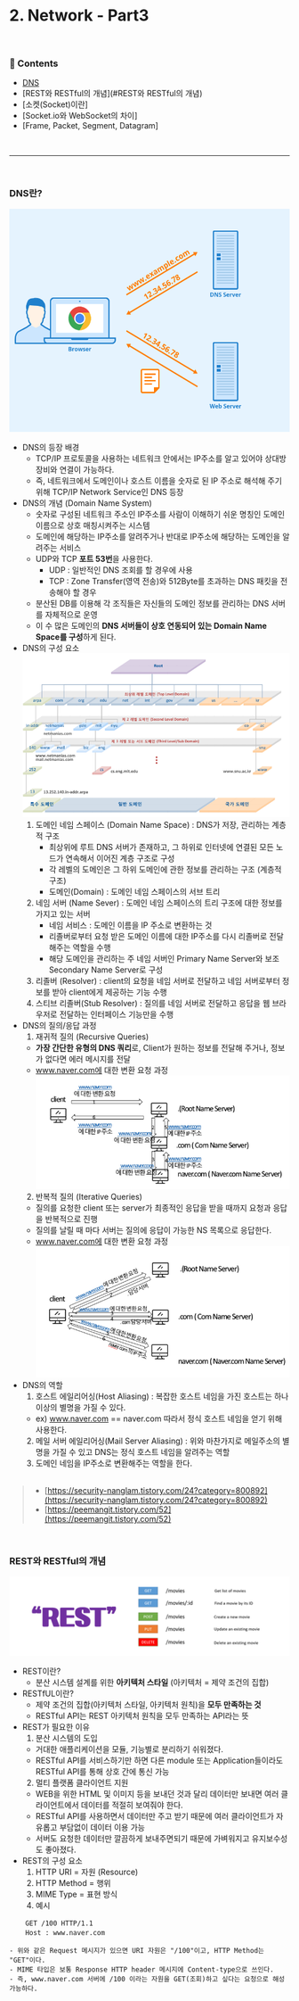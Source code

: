 # 2. Network - Part3

<br>

### :book: Contents
- [DNS](#DNS란)
- [REST와 RESTful의 개념](#REST와 RESTful의 개념)
- [소켓(Socket)이란]
- [Socket.io와 WebSocket의 차이]
- [Frame, Packet, Segment, Datagram]

<br>

---

<br>

### DNS란?
<img src = "./img/dns3.png" width = 600px height = 400px></img>
- DNS의 등장 배경
	- TCP/IP 프로토콜을 사용하는 네트워크 안에서는 IP주소를 알고 있어야 상대방 장비와 연결이 가능하다.
	- 즉, 네트워크에서 도메인이나 호스트 이름을 숫자로 된 IP 주소로 해석해 주기 위해 TCP/IP Network Service인 DNS 등장
- DNS의 개념 (Domain Name System)
    - 숫자로 구성된 네트워크 주소인 IP주소를 사람이 이해하기 쉬운 명칭인 도메인 이름으로 상호 매칭시켜주는 시스템
    - 도메인에 해당하는 IP주소를 알려주거나 반대로 IP주소에 해당하는 도메인을 알려주는 서비스
	- UDP와 TCP **포트 53번**을 사용한다.
		- UDP : 일반적인 DNS 조회를 할 경우에 사용
		- TCP : Zone Transfer(영역 전송)와 512Byte를 초과하는 DNS 패킷을 전송해야 할 경우
	- 분산된 DB를 이용해 각 조직들은 자신들의 도메인 정보를 관리하는 DNS 서버를 자체적으로 운영
	- 이 수 많은 도메인의 **DNS 서버들이 상호 연동되어 있는 Domain Name Space를 구성**하게 된다.
- DNS의 구성 요소 
    ![DNS_img](./img/dns_dir.png)
	1. 도메인 네임 스페이스 (Domain Name Space) : DNS가 저장, 관리하는 계층적 구조
		- 최상위에 루트 DNS 서버가 존재하고, 그 하위로 인터넷에 연결된 모든 노드가 연속해서 이어진 계층 구조로 구성
		- 각 레벨의 도메인은 그 하위 도메인에 관한 정보를 관리하는 구조 (계층적 구조)
		- 도메인(Domain) : 도메인 네임 스페이스의 서브 트리
	2. 네임 서버 (Name Sever) : 도메인 네임 스페이스의 트리 구조에 대한 정보를 가지고 있는 서버
		- 네임 서비스 : 도메인 이름을 IP 주소로 변환하는 것
		- 리졸버로부터 요청 받은 도메인 이름에 대한 IP주소를 다시 리졸버로 전달해주는 역할을 수행
		- 해당 도메인을 관리하는 주 네임 서버인 Primary Name Server와 보조 Secondary Name Server로 구성
	3. 리졸버 (Resolver) : client의 요청을 네임 서버로 전달하고 네임 서버로부터 정보를 받아 client에게 제공하는 기능 수행
	4. 스티브 리졸버(Stub Resolver) : 질의를 네임 서버로 전달하고 응답을 웹 브라우저로 전달하는 인터페이스 기능만을 수행
- DNS의 질의/응답 과정
  1. 재귀적 질의 (Recursive Queries)
    - **가장 간단한 유형의 DNS 쿼리**로, Client가 원하는 정보를 전달해 주거나, 정보가 없다면 에러 메시지를 전달
    - www.naver.com에 대한 변환 요청 과정
    ![DNS_img](./img/dns4.png)
  2. 반복적 질의 (Iterative Queries)
    - 질의를 요청한 client 또는 server가 최종적인 응답을 받을 때까지 요청과 응답을 반복적으로 진행
    - 질의를 날릴 때 마다 서버는 질의에 응답이 가능한 NS 목록으로 응답한다.
    - www.naver.com에 대한 변환 요청 과정
    ![DNS_img](./img/dns5.png)
- DNS의 역할
  1. 호스트 에일리어싱(Host Aliasing) : 복잡한 호스트 네임을 가진 호스트는 하나 이상의 별명을 가질 수 있다.
    - ex) www.naver.com == naver.com 따라서 정식 호스트 네임을 얻기 위해 사용한다.
  2. 메일 서버 에일리어싱(Mail Server Aliasing) : 위와 마찬가지로 메일주소의 별명을 가질 수 있고 DNS는 정식 호스트 네임을 알려주는 역할
  3. 도메인 네임을 IP주소로 변환해주는 역할을 한다.
<br></br>
> - [https://security-nanglam.tistory.com/24?category=800892](https://security-nanglam.tistory.com/24?category=800892)
> - [https://peemangit.tistory.com/52](https://peemangit.tistory.com/52)

<br>

### REST와 RESTful의 개념
<img src = "./img/rest1.png"></img>
- REST이란?
	- 분산 시스템 설계를 위한 **아키텍처 스타일** (아키텍처 = 제약 조건의 집합)
- RESTfUL이란?
	- 제약 조건의 집합(아키텍처 스타일, 아키텍처 원칙)을 **모두 만족하는 것**
	- RESTful API는 REST 아키텍처 원칙을 모두 만족하는 API라는 뜻
- REST가 필요한 이유
	1. 분산 시스템의 도입
	- 거대한 애플리케이션을 모듈, 기능별로 분리하기 쉬워졌다.
	- RESTful API를 서비스하기만 하면 다른 module 또는 Application들이라도 RESTful API를 통해 상호 간에 통신 가능
	2. 멀티 플랫폼 클라이언트 지원
	- WEB을 위한 HTML 및 이미지 등을 보내던 것과 달리 데이터만 보내면 여러 클라이언트에서 데이터를 적절히 보여줘야 한다.
	- RESTful API를 사용하면서 데이터만 주고 받기 때문에 여러 클라이언트가 자유롭고 부담없이 데이터 이용 가능
	- 서버도 요청한 데이터만 깔끔하게 보내주면되기 때문에 가벼워지고 유지보수성도 좋아졌다.
- REST의 구성 요소
	1. HTTP URI = 자원 (Resource)
	2. HTTP Method = 행위
	3. MIME Type = 표현 방식
	4. 예시
```html
	GET /100 HTTP/1.1
	Host : www.naver.com
```
	- 위와 같은 Request 메시지가 있으면 URI 자원은 "/100"이고, HTTP Method는 "GET"이다.
	- MIME 타입은 보통 Response HTTP header 메시지에 Content-type으로 쓰인다.
	- 즉, www.naver.com 서버에 /100 이라는 자원을 GET(조회)하고 싶다는 요청으로 해성 가능하다.
	
	
